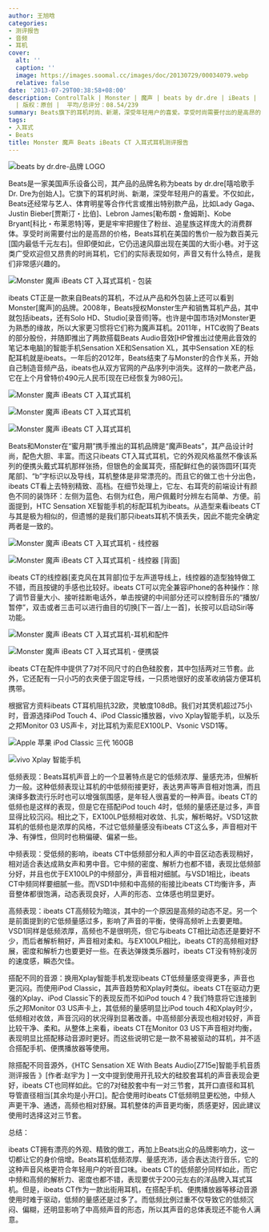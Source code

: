 ```yaml
---
author: 王旭晗
categories:
- 测评报告
- 音频
- 耳机
cover:
  alt: ''
  caption: ''
  image: https://images.soomal.cc/images/doc/20130729/00034079.webp
  relative: false
date: '2013-07-29T00:38:58+08:00'
description: ControlTalk | Monster | 魔声 | beats by dr.dre | iBeats | 源自：www.soomal.com
  | 版权：原创 |  平均/总评分：08.54/239
summary: Beats旗下的耳机时尚、新潮，深受年轻用户的喜爱。享受时尚需要付出的是高昂的价格，Beats耳机在美国的售价一般为数百美元[国内最低千元左右]。但即便如此，它仍迅速风靡出现在美国的大街小巷。对于这类广受欢迎但又昂贵的时尚耳机，它们的实际表现如何，声音又有什么特点，是我们非常感兴趣的。
tags:
- 入耳式
- Beats
title: Monster 魔声 Beats iBeats CT 入耳式耳机测评报告
---
```


![beats by dr.dre-品牌 LOGO](https://images.soomal.cc/images/doc/20130729/00034078.webp)



Beats是一家美国声乐设备公司，其产品的品牌名称为beats by dr.dre[嘻哈歌手Dr. Dre为创始人]。它旗下的耳机时尚、新潮，深受年轻用户的喜爱。不仅如此，Beats还经常与艺人、体育明星等合作代言或推出特别款产品，比如Lady Gaga、Justin Bieber[贾斯汀・比伯]、Lebron James[勒布朗・詹姆斯]、Kobe Bryant[科比・布莱恩特]等，更是牢牢把握住了粉丝、追星族这样庞大的消费群体。享受时尚需要付出的是高昂的价格，Beats耳机在美国的售价一般为数百美元[国内最低千元左右]。但即便如此，它仍迅速风靡出现在美国的大街小巷。对于这类广受欢迎但又昂贵的时尚耳机，它们的实际表现如何，声音又有什么特点，是我们非常感兴趣的。



![Monster 魔声 iBeats CT 入耳式耳机 - 包装](https://images.soomal.cc/images/doc/20130618/00032247.webp)



ibeats CT正是一款来自Beats的耳机，不过从产品和外包装上还可以看到Monster[魔声]的品牌。2008年，Beats授权Monster生产和销售耳机产品，其中就包括ibeats，还有Solo HD、Studio[录音师]等。也许是中国市场对Monster更为熟悉的缘故，所以大家更习惯将它们称为魔声耳机。2011年，HTC收购了Beats的部分股份，并随即推出了两款搭载Beats Audio音效[HP曾推出过使用此音效的笔记本电脑]的智能手机Sensation XE和Sensation XL，其中Sensation XE的标配耳机就是ibeats。一年后的2012年，Beats结束了与Monster的合作关系，开始自己制造音频产品，ibeats也从双方官网的产品序列中消失。这样的一款老产品，它在上个月曾特价490元人民币[现在已经恢复为980元]。



![Monster 魔声 iBeats CT 入耳式耳机](https://images.soomal.cc/images/doc/20130618/00032250.webp)



![Monster 魔声 iBeats CT 入耳式耳机](https://images.soomal.cc/images/doc/20130618/00032251_01.webp)



![Monster 魔声 iBeats CT 入耳式耳机](https://images.soomal.cc/images/doc/20130618/00032252_01.webp)



Beats和Monster在“蜜月期”携手推出的耳机品牌是“魔声Beats”，其产品设计时尚，配色大胆、丰富。而这只ibeats CT入耳式耳机，它的外观风格虽然不像该系列的便携头戴式耳机那样张扬，但银色的金属耳壳，搭配鲜红色的装饰圆环[耳壳尾部]、“b”字标识以及导线，耳机整体是非常漂亮的。而且它的做工也十分出色，ibeats CT看上去特别精致、高档。在细节处理上，它左、右耳壳的前端设计有颜色不同的装饰环：左侧为蓝色、右侧为红色，用户佩戴时分辨左右简单、方便。前面提到，HTC Sensation XE智能手机的标配耳机为ibeats。从造型来看ibeats CT与其是极为相似的，但遗憾的是我们那只ibeats耳机不慎丢失，因此不能完全确定两者是一致的。



![Monster 魔声 iBeats CT 入耳式耳机 - 线控器](https://images.soomal.cc/images/doc/20130619/00032256_01.webp)



![Monster 魔声 iBeats CT 入耳式耳机 - 线控器 [背面]](https://images.soomal.cc/images/doc/20130619/00032257_01.webp)



ibeats CT的线控器[麦克风在其背部]位于左声道导线上，线控器的造型独特做工不错，而且按键的手感也比较好。ibeats CT可以完全兼容iPhone的各种操作：除了调节音量大小、接听挂断电话外，单击按键的中间部分还可以控制音乐的“播放/暂停”，双击或者三击可以进行曲目的切换[下一首/上一首]，长按可以启动Siri等功能。



![Monster 魔声 iBeats CT 入耳式耳机-耳机和配件](https://images.soomal.cc/images/doc/20130729/00034080.webp)



![Monster 魔声 iBeats CT 入耳式耳机 - 便携袋](https://images.soomal.cc/images/doc/20130619/00032267.webp)



ibeats CT在配件中提供了7对不同尺寸的白色硅胶套，其中包括两对三节套。此外，它还配有一只小巧的衣夹便于固定导线，一只质地很好的皮革收纳袋方便耳机携带。



根据官方资料ibeats CT耳机阻抗32欧，灵敏度108dB。我们对其煲机超过75小时，音源选择iPod Touch 4、iPod Classic播放器，vivo Xplay智能手机，以及乐之邦Monitor 03 US声卡，对比耳机为索尼EX100LP、Vsonic VSD1等。



![Apple 苹果 iPod Classic 三代 160GB](https://images.soomal.cc/images/doc/20130302/00028044.webp)



![vivo Xplay 智能手机](https://images.soomal.cc/images/doc/20130523/00031193.webp)



低频表现：Beats耳机声音上的一个显著特点是它的低频浓厚、量感充沛，但解析力一般。这种低频表现让耳机的中低频衔接更好，表达男声等声音相对饱满，而且演绎多数流行乐时也可以增强氛围感，是年轻人很喜爱的一种声音。ibeats CT的低频也是这样的表现，但是它在搭配iPod touch 4时，低频的量感还是过多，声音显得比较沉闷。相比之下，EX100LP低频相对收敛、扎实，解析略好。VSD1这款耳机的低频也是浓厚的风格，不过它低频量感没有ibeats CT这么多，声音相对干净、有弹性，但同时也稍偏硬、偏紧一些。



中频表现：受低频的影响，ibeats CT中低频部分和人声的中音区动态表现稍好，相对适合表达成熟女声和男中音。它中频的密度、解析力也都不错，表现比低频部分好，并且也优于EX100LP的中频部分，声音相对细腻。与VSD1相比，ibeats CT中频同样要细腻一些。而VSD1中频和中高频的衔接比ibeats CT均衡许多，声音整体都很饱满，动态表现良好，人声的形态、立体感也明显更好。



高频表现：ibeats CT高频较为暗淡，其中的一个原因是高频的动态不足。另一个是前面提到的它低频量感过多，影响了声音的平衡，使得高频听上去要更暗。VSD1同样是低频浓厚，高频也不是很明亮，但它与ibeats CT相比动态还是要好不少，而后者解析稍好，声音相对柔和。与EX100LP相比，ibeats CT的高频相对舒展，密度和解析力也要更好一些。在表达弹拨类乐器时，ibeats CT没有特别凌厉的速度感，瞬态欠佳。



搭配不同的音源：换用Xplay智能手机发现ibeats CT低频量感变得更多，声音也更沉闷。而使用iPod Classic，其声音趋势和Xplay时类似。ibeats CT在驱动力更强的Xplay、iPod Classic下的表现反而不如iPod touch 4？我们特意将它连接到乐之邦Monitor 03 US声卡上，其低频的量感明显比iPod touch 4和Xplay时少，低频相对收敛，声音沉闷的状况得到显著改善。中高频部分表现也相对较好，声音比较干净、柔和。从整体上来看，ibeats CT在Monitor 03 US下声音相对均衡，表现明显比搭配移动音源时更好。而这些说明它是一款不易被驱动的耳机，并不适合搭配手机、便携播放器等使用。



除搭配不同音源外，《HTC Sensation XE With Beats Audio[Z715e]智能手机音质测评报告 》[作者:赵宇为 ]
一文中提到使用开孔较大的硅胶套耳机的声音表现会更好，ibeats CT也同样如此。它的7对硅胶套中有一对三节套，其开口直径和耳机导管直径相当[其余均是小开口]。配合使用时ibeats CT低频明显更松弛，中频人声更干净、通透，高频也相对舒展。耳机整体的声音更均衡，质感更好，因此建议使用时选择这对三节套。



总结：



ibeats CT拥有漂亮的外观、精致的做工，再加上Beats出众的品牌影响力，这一切都让它的身价倍增。Beats耳机低频浓厚、量感充沛，适合表达流行音乐，它的这种声音风格更符合年轻用户的听音口味。ibeats CT的低频部分同样如此，而它中频和高频的解析力、密度也都不错，表现要优于200元左右的洋品牌入耳式耳机。但是，ibeats CT作为一款出街用耳机，在搭配手机、便携播放器等移动音源使用时难于驱动，低频的量感还是过多了。而低频比例过重不仅导致它的低频沉闷、偏糊，还明显影响了中高频声音的形态，所以其声音的总体表现还不能令人满意。